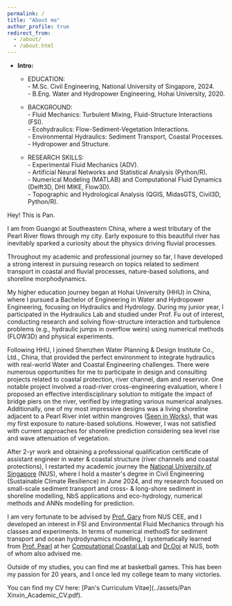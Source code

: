 ```yaml
---
permalink: /
title: "About me"
author_profile: true
redirect_from: 
  - /about/
  - /about.html
---
```


* **Intro:**
  * EDUCATION:
  </br> - M.Sc. Civil Engineering, National University of Singapore, 2024.
  </br> - B.Eng. Water and Hydropower Engineering, Hohai University, 2020.
  
  * BACKGROUND:
   </br> - Fluid Mechanics: Turbulent Mixing, Fluid-Structure Interactions (FSI).
   </br> - Ecohydraulics: Flow-Sediment-Vegetation Interactions.
   </br> - Environmental Hydraulics: Sediment Transport, Coastal Processes.
   </br> - Hydropower and Structure.

  * RESEARCH SKILLS:
   </br> - Experimental Fluid Mechanics (ADV).
   </br> - Artificial Neural Networks and Statistical Analysis (Python/R).
   </br> - Numerical Modeling (MATLAB) and Computational Fluid Dynamics (Delft3D, DHI MIKE, Flow3D).
   </br> - Topographic and Hydrological Analysis (QGIS, MidasGTS, Civil3D, Python/R).


Hey! This is Pan.

I am from Guangxi at Southeastern China, where a west tributary of the Pearl River flows through my city. Early exposure to this beautiful river has inevitably sparked a curiosity about the physics driving fluvial processes.

Throughout my academic and professional journey so far, I have developed a strong interest in pursuing research on topics related to sediment transport in coastal and fluvial processes, nature-based solutions, and shoreline morphodynamics.

My higher education journey began at Hohai University (HHU) in China, where I pursued a Bachelor of Engineering in Water and Hydropower Engineering, focusing on Hydraulics and Hydrology. During my junior year, I participated in the Hydraulics Lab and studied under Prof. Fu out of interest, conducting research and solving flow-structure interaction and turbulence problems (e.g., hydraulic jumps in overflow weirs) using numerical methods (FLOW3D) and physical experiments.

Following HHU, I joined Shenzhen Water Planning & Design Institute Co., Ltd., China, that provided the perfect environment to integrate hydraulics with real-world Water and Coastal Engineering challenges. There were numerous opportunities for me to participate in design and consulting projects related to coastal protection, river channel, dam and reservoir. One notable project involved a road-river cross-engineering evaluation, where I proposed an effective interdisciplinary solution to mitigate the impact of bridge piers on the river, verified by integrating various numerical analyses. Additionally, one of my most impressive designs was a living shoreline adjacent to a Pearl River inlet within mangroves ([Seen in Works](https://kingdaxing.github.io/teaching/work-1-2022-Living-Shoreline)), that was my first exposure to nature-based solutions. However, I was not satisfied with current approaches for shoreline prediction considering sea level rise and wave attenuation of vegetation.

After 2-yr work and obtaining a professional qualification certificate of assistant engineer in water & coastal structure (river channels and coastal protections), I restarted my academic journey the [National University of Singapore](https://cde.nus.edu.sg/cee/) (NUS), where I hold a master's degree in Civil Engineering (Sustainable Climate Resilience) in June 2024, and my research focused on small-scale sediment transport and cross- & long-shore sediment in shoreline modelling, NbS applications and eco-hydrology, numerical methods and ANNs modelling for prediction. 

I am very fortunate to be advised by [Prof. Gary](https://www.garylei.com/) from NUS CEE, and I developed an interest in FSI and Environmental Fluid Mechanics through his classes and experiments. In terms of numerical methodS for sediment transport and ocean hydrodynamics modelling, I systematically learned from [Prof. Pearl](https://cde.nus.edu.sg/cee/staff/li-yuzhu-pearl/) at her [Computational Coastal Lab](https://nus-ccl.com/) and [Dr.Ooi](https://cde.nus.edu.sg/cee/staff/ooi-seng-keat/) at NUS, both of whom also advised me.

Outside of my studies, you can find me at basketball games. This has been my passion for 20 years, and I once led my college team to many victories.

You can find my CV here: [Pan's Curriculum Vitae](../assets/Pan Xinxin_Academic_CV.pdf).
